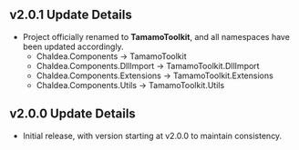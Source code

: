 ﻿## v2.0.1 Update Details

- Project officially renamed to **TamamoToolkit**, and all namespaces have been updated accordingly.	
	- Chaldea.Components -> TamamoToolkit
	- Chaldea.Components.DllImport -> TamamoToolkit.DllImport
	- Chaldea.Components.Extensions -> TamamoToolkit.Extensions
	- Chaldea.Components.Utils -> TamamoToolkit.Utils

## v2.0.0 Update Details

- Initial release, with version starting at v2.0.0 to maintain consistency.